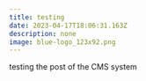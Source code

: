 ```yaml
---
title: testing
date: 2023-04-17T18:06:31.163Z
description: none
image: blue-logo_123x92.png
---
```

testing the post of the CMS system